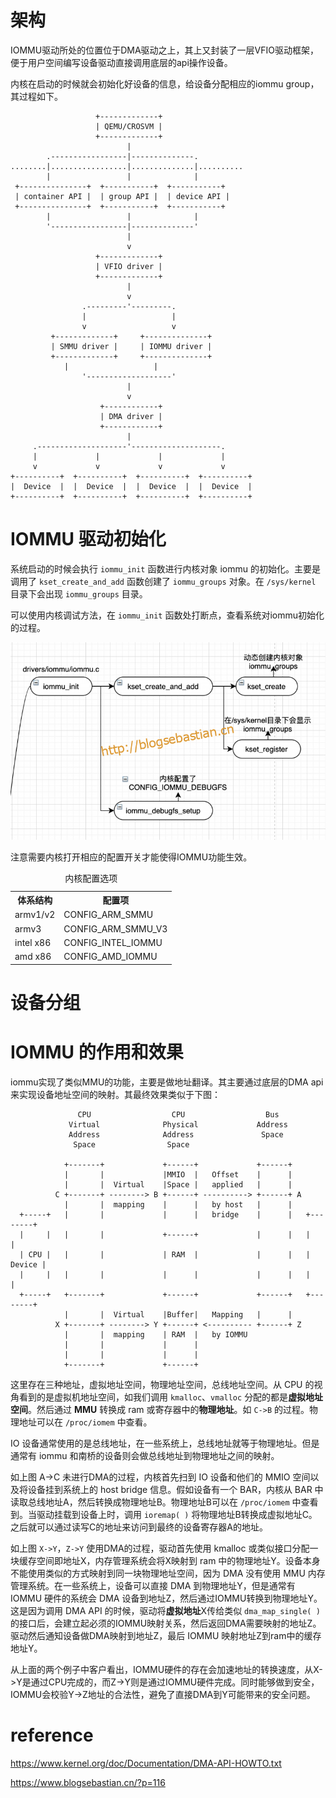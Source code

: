 
# 架构

IOMMU驱动所处的位置位于DMA驱动之上，其上又封装了一层VFIO驱动框架，便于用户空间编写设备驱动直接调用底层的api操作设备。

内核在启动的时候就会初始化好设备的信息，给设备分配相应的iommu group，其过程如下。

```
                   +-------------+
                   | QEMU/CROSVM |
                   +-------------+
                          |
        .-----------------|--------------.
........|.................|..............|..........
        |                 |              |
 +---------------+  +-----------+  +-----------+
 | container API |  | group API |  | device API |
 +---------------+  +-----------+  +-----------+
        |                 |              |
        '-----------------|--------------'
                          |
                          v
                   +-------------+
                   | VFIO driver |
                   +-------------+
                          |
                          v
                .---------'---------.
                |                   |
                v                   v
         +-------------+     +--------------+
         | SMMU driver |     | IOMMU driver |
         +-------------+     +--------------+
	        |                   |
                '-------------------'
                          |
                          v
                    +------------+
                    | DMA driver |
                    +------------+
                          |
     .--------------------'--------------------.
     |             |             |             |
     v             v             v             v
+----------+  +----------+  +----------+  +----------+
|  Device  |  |  Device  |  |  Device  |  |  Device  |
+----------+  +----------+  +----------+  +----------+
```

# IOMMU 驱动初始化

系统启动的时候会执行 `iommu_init` 函数进行内核对象 iommu 的初始化。主要是调用了 `kset_create_and_add` 函数创建了 `iommu_groups` 对象。在 `/sys/kernel` 目录下会出现 `iommu_groups` 目录。

可以使用内核调试方法，在 `iommu_init` 函数处打断点，查看系统对iommu初始化的过程。

![2021-10-21-11-50-13.png](./images/2021-10-21-11-50-13.png)

注意需要内核打开相应的配置开关才能使得IOMMU功能生效。

<table style="width:100%">
<caption>内核配置选项</caption>
  <tr>
    <th>体系结构</th>
    <th>配置项</th>
  </tr>
  <tr>
    <td>armv1/v2</td>
    <td>CONFIG_ARM_SMMU</td>
  </tr>
  <tr>
    <td>armv3</td>
    <td>CONFIG_ARM_SMMU_V3</td>
  </tr>
  <tr>
    <td>intel x86</td>
    <td>CONFIG_INTEL_IOMMU</td>
  </tr>
  <tr>
    <td>amd x86</td>
    <td>CONFIG_AMD_IOMMU</td>
  </tr>
</table>

# 设备分组



# IOMMU 的作用和效果

iommu实现了类似MMU的功能，主要是做地址翻译。其主要通过底层的DMA api来实现设备地址空间的映射。其最终效果类似于下图：

```
               CPU                  CPU                  Bus
             Virtual              Physical             Address
             Address              Address               Space
              Space                Space

            +-------+             +------+             +------+
            |       |             |MMIO  |   Offset    |      |
            |       |  Virtual    |Space |   applied   |      |
          C +-------+ --------> B +------+ ----------> +------+ A
            |       |  mapping    |      |   by host   |      |
  +-----+   |       |             |      |   bridge    |      |   +--------+
  |     |   |       |             +------+             |      |   |        |
  | CPU |   |       |             | RAM  |             |      |   | Device |
  |     |   |       |             |      |             |      |   |        |
  +-----+   +-------+             +------+             +------+   +--------+
            |       |  Virtual    |Buffer|   Mapping   |      |
          X +-------+ --------> Y +------+ <---------- +------+ Z
            |       |  mapping    | RAM  |   by IOMMU
            |       |             |      |
            |       |             |      |
            +-------+             +------+
```

这里存在三种地址，虚拟地址空间，物理地址空间，总线地址空间。从 CPU 的视角看到的是虚拟机地址空间，如我们调用 `kmalloc`、`vmalloc` 分配的都是**虚拟地址空间**。然后通过 **MMU** 转换成 ram 或寄存器中的**物理地址**。如 `C->B` 的过程。物理地址可以在 `/proc/iomem` 中查看。

IO 设备通常使用的是总线地址，在一些系统上，总线地址就等于物理地址。但是通常有 iommu 和南桥的设备则会做总线地址到物理地址之间的映射。

如上图 A->C 未进行DMA的过程，内核首先扫到 IO 设备和他们的 MMIO 空间以及将设备挂到系统上的 host bridge 信息。假如设备有一个 BAR，内核从 BAR 中读取总线地址A，然后转换成物理地址B。物理地址B可以在 `/proc/iomem` 中查看到。当驱动挂载到设备上时，调用 `ioremap( )` 将物理地址B转换成虚拟地址C。之后就可以通过读写C的地址来访问到最终的设备寄存器A的地址。

如上图 `X->Y`，`Z->Y` 使用DMA的过程，驱动首先使用 kmalloc 或类似接口分配一块缓存空间即地址X，内存管理系统会将X映射到 ram 中的物理地址Y。设备本身不能使用类似的方式映射到同一块物理地址空间，因为 DMA 没有使用 MMU 内存管理系统。在一些系统上，设备可以直接 DMA 到物理地址Y，但是通常有 IOMMU 硬件的系统会 DMA 设备到地址Z，然后通过IOMMU转换到物理地址Y。这是因为调用 DMA API 的时候，驱动将**虚拟地址**X传给类似 `dma_map_single( )` 的接口后，会建立起必须的IOMMU映射关系，然后返回DMA需要映射的地址Z。驱动然后通知设备做DMA映射到地址Z，最后 IOMMU 映射地址Z到ram中的缓存地址Y。

从上面的两个例子中客户看出，IOMMU硬件的存在会加速地址的转换速度，从X->Y是通过CPU完成的，而Z->Y则是通过IOMMU硬件完成。同时能够做到安全，IOMMU会校验Y->Z地址的合法性，避免了直接DMA到Y可能带来的安全问题。




# reference

https://www.kernel.org/doc/Documentation/DMA-API-HOWTO.txt

https://www.blogsebastian.cn/?p=116